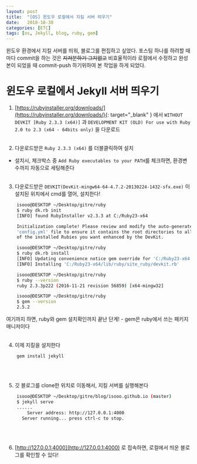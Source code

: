 ```yaml
---
layout: post
title:  "[OS] 윈도우 로컬에서 지킬 서버 띄우기"
date:   2018-10-30
categories: [ETC]
tags: [os, Jekyll, blog, ruby, gem]
---
```


윈도우 환경에서 지킬 서버를 띄워, 블로그를 편집하고 싶었다.
포스팅 하나를 하려할 때마다 commit을 하는 것은 ~~지저분하기 그지없고~~ 비효율적이라
로컬에서 수정하고 완성본이 되었을 때 commit-push 하기위하여 본 작업을 하게 되었다.

# 윈도우 로컬에서 Jekyll 서버 띄우기 　　

1. [https://rubyinstaller.org/downloads/](https://rubyinstaller.org/downloads/){: target="_blank" } 에서
  `WITHOUT DEVKIT [Ruby 2.3.3 (x64)]` 과 `DEVELOPMENT KIT (OLD) For use with Ruby 2.0 to 2.3 (x64 - 64bits only)` 을 다운로드
<br/><br/>

2. 다운로드받은 `Ruby 2.3.3 (x64)` 를 더블클릭하여 설치
  - 설치시, 체크박스 중 `Add Ruby executables to your PATH`를 체크하면, 환경변수까지 자동으로 세팅해준다
<br/><br/>

3. 다운로드받은 `DEVKIT(DevKit-mingw64-64-4.7.2-20130224-1432-sfx.exe)` 이 설치된 위치에서 cmd를 열어, 설치한다!
  ```bash
      isooo@DESKTOP ~/Desktop/gitre/ruby
      $ ruby dk.rb init
      [INFO] found RubyInstaller v2.3.3 at C:/Ruby23-x64

      Initialization complete! Please review and modify the auto-generated
      'config.yml' file to ensure it contains the root directories to all
      of the installed Rubies you want enhanced by the DevKit.

      isooo@DESKTOP ~/Desktop/gitre/ruby
      $ ruby dk.rb install
      [INFO] Updating convenience notice gem override for 'C:/Ruby23-x64'
      [INFO] Installing 'C:/Ruby23-x64/lib/ruby/site_ruby/devkit.rb'

      isooo@DESKTOP ~/Desktop/gitre/ruby
      $ ruby --version
      ruby 2.3.3p222 (2016-11-21 revision 56859) [x64-mingw32]

      isooo@DESKTOP ~/Desktop/gitre/ruby
      $ gem --version
      2.5.2
  ```
  여기까지 하면, ruby와 gem 설치확인까지 끝난 단계!
    - gem은 ruby에서 쓰는 패키지 매니저이다
<br/><br/>

4. 이제 지킬을 설치한다
  ```
      gem install jekyll
  ```
<br/><br/>

5. 깃 블로그를 clone한 위치로 이동해서, 지킬 서버를 실행해본다
  ```bash
      isooo@DESKTOP ~/Desktop/gitre/blog/isooo.github.io (master)
      $ jekyll serve
      ......
          Server address: http://127.0.0.1:4000
        Server running... press ctrl-c to stop.
  ```
<br/><br/>

6. [http://127.0.0.1:4000](http://127.0.0.1:4000) 로 접속하면, 로컬에서 띄운 블로그를 확인할 수 있다!
